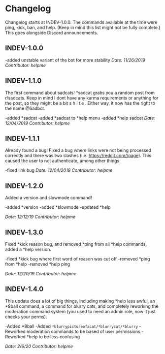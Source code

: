 # Changelog
Changelog starts at INDEV-1.0.0. The commands available at the time were ping, kick, ban, and help. (Keep in mind this list might not be fully complete.) This goes alongside Discord announcements.

## INDEV-1.0.0
-added unstable variant of the bot for more stability
*Date: 11/26/2019*
*Contributor: helpme*

## INDEV-1.1.0
The first command about sadcats! *sadcat grabs you a random post from r/sadcats. Keep in mind I dont have any karma requirements or anything for the post, so they might be a bit s h i t e . Either way, it now has the right to the name @Sadbot.

-added *sadcat
-added *sadcat to *help menu
-added *help sadcat
*Date: 12/04/2019*
*Contributor: helpme*

## INDEV-1.1.1

Already found a bug! Fixed a bug where links were not being processed correctly and there was two slashes (i.e. https://reddit.com//page). This caused the user to not authenticate, among other things.

-fixed link bug
*Date: 12/04/2019*
*Contributor: helpme*

## INDEV-1.2.0

Added a version and slowmode command!

-added *version
-added *slowmode
-updated *help

*Date: 12/12/19*
*Contributor: helpme*

## INDEV-1.3.0

Fixed *kick reason bug, and removed *ping from all *help commands, added a *help version.

-fixed *kick bug where first word of reason was cut off
-removed *ping from *help
-removed *help ping

*Date: 12/20/19*
*Contributor: helpme*

## INDEV-1.4.0

This update does a lot of big things, including making *help less awful, an *8ball command, a command for blurry cats, and completely reworking the moderation command system (you used to need an admin role, now it just checks your perms).

-Added *8ball
-Added `*blurrypictureofacat/*blurrycat/*blurry`
-Reworked moderation commands to be based of user permissions
-Reworked *help to be less confusing

*Date: 2/6/20*
*Contributor: helpme*
